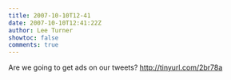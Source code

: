 ```yaml
---
title: 2007-10-10T12-41
date: 2007-10-10T12:41:22Z
author: Lee Turner
showtoc: false
comments: true
---
```


Are we going to get ads on our tweets? http://tinyurl.com/2br78a

